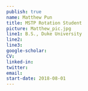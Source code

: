 ```yaml
---
publish: true
name: Matthew Pun
title: MSTP Rotation Student
picture: Matthew_pic.jpg
line1: B.S., Duke University
line2: 
line3: 
google-scholar: 
CV:
linked-in: 
twitter:
email:
start-date: 2018-08-01
---
```


